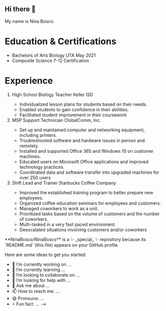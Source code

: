 ## Hi there 👋
My name is Nina Bosco.
<h1>Education & Certifications</h1>
<ul>
  <li>Bachelors of Arts Biology UTA May 2021</li>
  <li>Composite Science 7-12 Certification</li>
</ul>
<h1>Experience</h1>
<ol>
  <li>High School Biology Teacher  Keller ISD</li>
    <ul>
      <li>Individualized lesson plans for students based on their needs.</li>
      <li>Enabled students to gain confidence in their abilities.</li>
      <li>Facilitated student improvement in their coursework</li>
    </ul>
  <li>MSP Support Technician  ClobalComm, Inc.</li>
    <ul>
      <li>Set up and maintained computer and networking equipment, including printers.</li>
      <li>Troubleshooted software and hardware issues in person and remotely.</li>
      <li>Installed and supported Office 365 and Windows 10 on customer machines.</li> 
      <li>Educated users on Microsoft Office applications and improved technology practices.</li>
      <li>Coordinated data and software transfer into upgraded machines for over 250 users</li>
    </ul>
  <li>Shift Lead and Trainer Starbucks Coffee Company</li>
    <ul>
      <li>Improved the established training program to better prepare new employees.</li>
      <li>Organized coffee education seminars for employees and customers.</li>
      <li>Managed coworkers to work as a unit.</li>
      <li>Prioritized tasks based on the volume of customers and the number of coworkers.</li>
      <li>Multi-tasked in a very fast paced environment.</li>
      <li>Deescalated situations involving customers and/or coworkers</li>
    </ul>
</ol>
**NinaBosco/NinaBosco** is a ✨ _special_ ✨ repository because its `README.md` (this file) appears on your GitHub profile.

Here are some ideas to get you started:

- 🔭 I’m currently working on ...
- 🌱 I’m currently learning ...
- 👯 I’m looking to collaborate on ...
- 🤔 I’m looking for help with ...
- 💬 Ask me about ...
- 📫 How to reach me: ...
- 😄 Pronouns: ...
- ⚡ Fun fact: ...
-->

